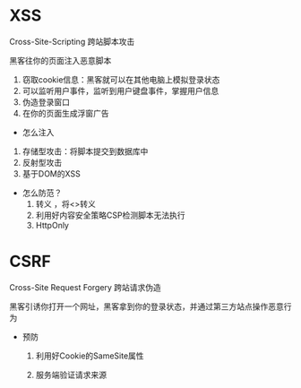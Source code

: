 # XSS
Cross-Site-Scripting 跨站脚本攻击

黑客往你的页面注入恶意脚本

1. 窃取cookie信息：黑客就可以在其他电脑上模拟登录状态
2. 可以监听用户事件，监听到用户键盘事件，掌握用户信息
3. 伪造登录窗口
4. 在你的页面生成浮窗广告

- 怎么注入

1. 存储型攻击：将脚本提交到数据库中
2. 反射型攻击
3. 基于DOM的XSS

- 怎么防范？
    1. 转义 <script>alert(1)</script>，将<>转义
    2. 利用好内容安全策略CSP检测脚本无法执行
    3. HttpOnly

# CSRF
Cross-Site Request Forgery 跨站请求伪造

黑客引诱你打开一个网址，黑客拿到你的登录状态，并通过第三方站点操作恶意行为

- 预防
    1. 利用好Cookie的SameSite属性

    2. 服务端验证请求来源